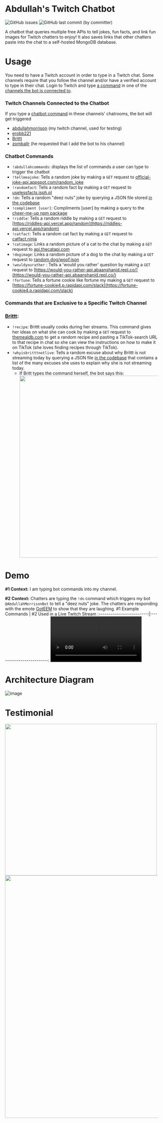 # Abdullah's Twitch Chatbot
![GitHub issues](https://img.shields.io/github/issues/abdullahmorrison/twitch-chatbot)
![GitHub last commit (by committer)](https://img.shields.io/github/last-commit/abdullahmorrison/twitch-chatbot)

A chatbot that queries multiple free APIs to tell jokes, fun facts, and link fun images for Twitch chatters to enjoy! It also saves links that other chatters paste into the chat to a self-hosted MongoDB database.

# Usage

You need to have a Twitch account in order to type in a Twitch chat. Some channels require that you follow the channel and/or have a verified account to type in their chat. Login to Twitch and type [a command](https://github.com/abdullahmorrison/twitch-chatbot#chatbot-commands) in one of the [channels the bot is connected to](https://github.com/abdullahmorrison/twitch-chatbot#twitch-channels-connected-to-the-chatbot).

### Twitch Channels Connected to the Chatbot
If you type a [chatbot command](https://github.com/abdullahmorrison/twitch-chatbot#chatbot-commands) in these channels' chatrooms, the bot will get triggered
- [abdullahmorrison](https://twitch.tv/abdullahmorrison) (my twitch channel, used for testing)
- [erobb221](https://twitch.tv/erobb221)
- [Brittt](https://twitch.tv/brittt)
- [zomballr](https://twitch.tv/zomballr) (he requested that I add the bot to his channel)

### Chatbot Commands
- `!abdullahcommands`: displays the list of commands a user can type to trigger the chatbot
- `!tellmeajoke`: Tells a random joke by making a `GET` request to [official-joke-api.appspot.com/random_joke](https://official-joke-api.appspot.com/random_joke)
- `!randomfact`: Tells a random fact by making a `GET` request to [uselessfacts.jsph.pl](https://uselessfacts.jsph.pl/)
- `!dn`: Tells a random "deez nuts" joke by querying a JSON file stored [in the codebase](https://github.com/abdullahmorrison/twitch-chatbot/blob/main/apps/client/src/data/deeznuts.json)
- `!compliment [user]`: Compliments [user] by making a query to the [cheer-me-up npm package](https://github.com/gargeesuresh/cheer-me-up)
- `!riddle`: Tells a random riddle by making a `GET` request to [https://riddles-api.vercel.app/random](https://riddles-api.vercel.app/random)
- `!catfact`: Tells a random cat fact by making a `GET` request to [catfact.ninja](https://catfact.ninja/)
- `!catimage`: Links a random picture of a cat to the chat by making a `GET` request to [api.thecatapi.com](https://api.thecatapi.com/)
- `!dogimage`: Links a random picture of a dog to the chat by making a `GET` request to [random.dog/woof.json](https://random.dog/woof.json)
- `!wouldyourather` : Tells a 'would you rather' question by making a `GET` request to [https://would-you-rather-api.abaanshanid.repl.co/](https://would-you-rather-api.abaanshanid.repl.co/)
- `!fortune`: Tells a fortune cookie like fortune my making a `GET` request to [https://fortune-cookie4.p.rapidapi.com/slack](https://fortune-cookie4.p.rapidapi.com/slack)
  
### Commands that are Exclusive to a Specific Twitch Channel
### [Brittt](https://twitch.tv/brittt):
- `!recipe`: Brittt usually cooks during her streams. This command gives her ideas on what she can cook by making a `GET` request to [themealdb.com](https://themealdb.com/api.php) to get a random recipe and pasting a TikTok-search URL to that recipe in chat so she can view the instructions on how to make it on TikTok (she loves finding recipes through TikTok).
- `!whyisbritttnotlive`: Tells a random excuse about why Brittt is not streaming today by querying a JSON file [in the codebase](https://github.com/abdullahmorrison/twitch-chatbot/blob/main/apps/client/src/data/whyisbritttnotlive.json) that contains a list of the many excuses she uses to explain why she is not streaming today.
  - If Britt types the command herself, the bot says this:
      <img src="https://github.com/abdullahmorrison/twitch-chatbot/assets/49528805/502dec33-30d5-4acd-a6d2-7f204a4a29cf" width=600/>



# Demo
**#1 Context:** I am typing bot commands into my channel.

 **#2 Context:** Chatters are typing the `!dn` command which triggers my bot `@AbdullahMorrisonBot` to tell a "deez nuts" joke. The chatters are responding with the emote [GotEEM](https://7tv.app/emotes/62872732dcdfd1fbbebf80c7) to show that they are laughing.
#1 Example Commands        |  #2 Used in a Live Twitch Stream
:-------------------------:|:-------------------------:
<video src="https://github.com/abdullahmorrison/TwitchChatBot/assets/49528805/80f9da2d-023e-4d68-97dc-7cbca528f49a" /> | <video src="https://github.com/abdullahmorrison/twitch-chatbot/assets/49528805/1e050776-fdc7-4750-82c1-db29af3e832c"/> 

# Architecture Diagram
![image](https://github.com/abdullahmorrison/twitch-chatbot/assets/49528805/28e8aebd-6bfa-4037-8871-b95fba4771bc)

# Testimonial
<img src="https://github.com/abdullahmorrison/twitch-chatbot/assets/49528805/522c8658-de8b-42db-92b4-3bf726884774" width=500/>
<img src="https://github.com/abdullahmorrison/twitch-chatbot/assets/49528805/72666f6f-9d2d-49b7-bcf3-1764c8215f34" align="right" width=800/>
